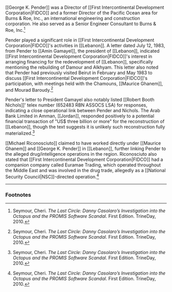[[George K. Pender]] was a Director of [[First Intercontinental Development Corporation|FIDCO]] and a former Director of the Pacific Ocean area for Burns & Roe, Inc., an international engineering and construction corporation. He also served as a Senior Engineer Consultant to Burns & Roe, Inc.[^1]

Pender played a significant role in [[First Intercontinental Development Corporation|FIDCO]]'s activities in [[Lebanon]]. A letter dated July 12, 1983, from Pender to [[Amin Gamayel]], the president of [[Lebanon]], indicated [[First Intercontinental Development Corporation|FIDCO]]'s interest in arranging financing for the redevelopment of [[Lebanon]], specifically mentioning the rebuilding of Damour and Alkhyam. This letter also noted that Pender had previously visited Beirut in February and May 1983 to discuss [[First Intercontinental Development Corporation|FIDCO]]'s participation, with meetings held with the Chamouns, [[Maurice Ghanem]], and Mourad Baroudy.[^1]

Pender's letter to President Gamayel also notably listed [[Robert Booth Nichols]]' telex number (652483 RBN ASSOCS LSA) for responses, indicating a close operational link between Pender and Nichols. The Arab Bank Limited in Amman, [[Jordan]], responded positively to a potential financial transaction of "US$ three billion or more" for the reconstruction of [[Lebanon]], though the text suggests it is unlikely such reconstruction fully materialized.[^1]

[[Michael Riconosciuto]] claimed to have worked directly under [[Maurice Ghanem]] and [[George K. Pender]] in [[Lebanon]], further linking Pender to the alleged drug/intelligence operations in the region. Riconosciuto also stated that [[First Intercontinental Development Corporation|FIDCO]] had a companion company called Euramae Trading, which operated throughout the Middle East and was involved in the drug trade, allegedly as a [[National Security Council|NSC]]-directed operation.[^1]

---
### Footnotes

[^1]: Seymour, Cheri. *The Last Circle: Danny Casolaro’s Investigation into the Octopus and the PROMIS Software Scandal*. First Edition. TrineDay, 2010.